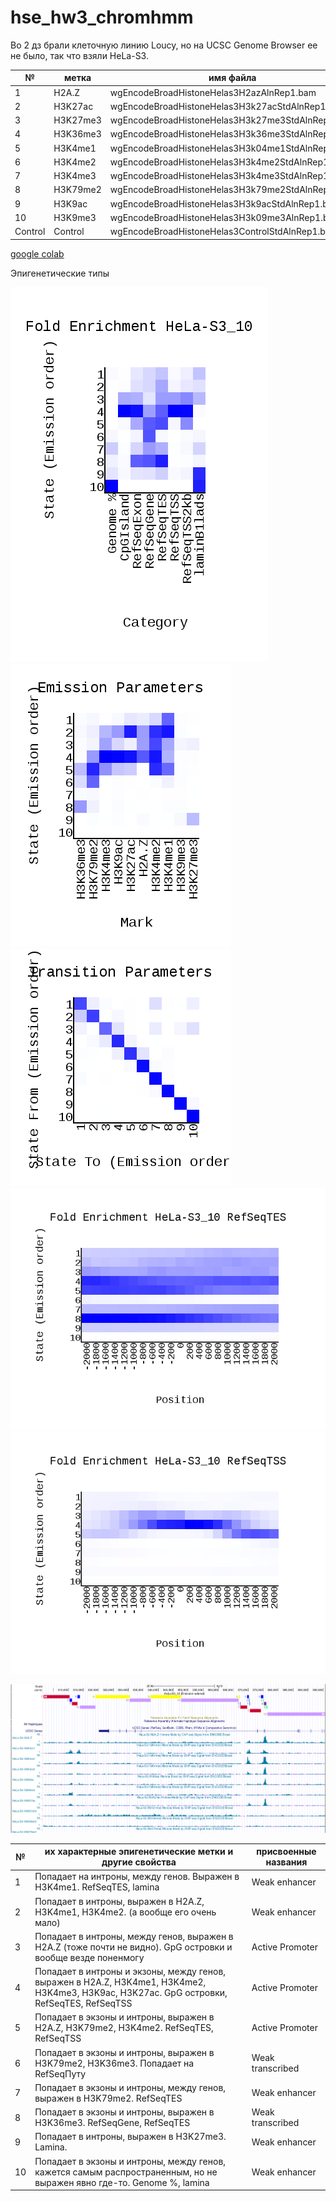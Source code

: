 # hse_hw3_chromhmm

Во 2 дз брали клеточную линию Loucy, но на  UCSC Genome Browser ее не было, так что взяли HeLa-S3. 

№ | метка | имя файла 
--- | --- | --- 
1 | H2A.Z | wgEncodeBroadHistoneHelas3H2azAlnRep1.bam
2 | H3K27ac | wgEncodeBroadHistoneHelas3H3k27acStdAlnRep1.bam 
3 | H3K27me3 | wgEncodeBroadHistoneHelas3H3k27me3StdAlnRep1.bam
4 | H3K36me3 | wgEncodeBroadHistoneHelas3H3k36me3StdAlnRep1.bam
5 | H3K4me1 | wgEncodeBroadHistoneHelas3H3k04me1StdAlnRep1.bam
6 | H3K4me2 |  wgEncodeBroadHistoneHelas3H3k4me2StdAlnRep1.bam
7 | H3K4me3 | wgEncodeBroadHistoneHelas3H3k4me3StdAlnRep1.bam
8 | H3K79me2 | wgEncodeBroadHistoneHelas3H3k79me2StdAlnRep1.bam
9 | H3K9ac | wgEncodeBroadHistoneHelas3H3k9acStdAlnRep1.bam
10 | H3K9me3 | wgEncodeBroadHistoneHelas3H3k09me3AlnRep1.bam  
Control | Control | wgEncodeBroadHistoneHelas3ControlStdAlnRep1.bam

[google colab](https://colab.research.google.com/drive/1IvevredzNjuxWlJY2-PAkYTDKgaAErlw?usp=sharing)

Эпигенетические типы

![](https://github.com/inlkbr/hse_hw3_chromhmm/blob/a3ed5df70eeb3c0e25b31e88028dae60bd53ab93/HeLa-S3_10_overlap%20(1).png)
![](https://github.com/inlkbr/hse_hw3_chromhmm/blob/a3ed5df70eeb3c0e25b31e88028dae60bd53ab93/emissions_10.png)
![](https://github.com/inlkbr/hse_hw3_chromhmm/blob/a3ed5df70eeb3c0e25b31e88028dae60bd53ab93/transitions_10.png)
![](https://github.com/inlkbr/hse_hw3_chromhmm/blob/a3ed5df70eeb3c0e25b31e88028dae60bd53ab93/HeLa-S3_10_RefSeqTES_neighborhood%20(1).png)
![](https://github.com/inlkbr/hse_hw3_chromhmm/blob/a3ed5df70eeb3c0e25b31e88028dae60bd53ab93/HeLa-S3_10_RefSeqTSS_neighborhood%20(1).png)

![](https://github.com/inlkbr/hse_hw3_chromhmm/blob/a3ed5df70eeb3c0e25b31e88028dae60bd53ab93/%D0%A1%D0%BD%D0%B8%D0%BC%D0%BE%D0%BA%20%D1%8D%D0%BA%D1%80%D0%B0%D0%BD%D0%B0%202024-03-24%20211626.png)


№ |  их характерные эпигенетические метки и другие свойства | присвоенные названия 
--- | --- | --- 
1 | Попадает на интроны, между генов. Выражен в  H3K4me1. RefSeqTES, lamina  | Weak enhancer
2 | Попадает в интроны, выражен в H2A.Z, H3K4me1, H3K4me2. (а вообще его очень мало) | Weak enhancer
3 | Попадает в интроны, между генов, выражен в H2A.Z (тоже почти не видно). GpG островки и вообще везде поненмогу | Active Promoter
4 | Попадает в интроны и экзоны, между генов, выражен в H2A.Z, H3K4me1, H3K4me2, H3K4me3, H3K9ac, H3K27ac. GpG островки, RefSeqTES, RefSeqTSS | Active Promoter
5 | Попадает в экзоны и интроны, выражен в  H2A.Z, H3K79me2, H3K4me2. RefSeqTES, RefSeqTSS | Active Promoter
6 | Попадает в экзоны и интроны, выражен в  H3K79me2, H3K36me3. Попадает на RefSeqПуту | Weak transcribed
7 | Попадает в экзоны и интроны, между генов, выражен в H3K79me2. RefSeqTES | Weak enhancer 
8 | Попадает в экзоны и интроны, выражен в H3K36me3. RefSeqGene, RefSeqTES | Weak transcribed
9 | Попадает в интроны, выражен в H3K27me3. Lamina. | Weak enhancer
10 | Попадает в экзоны и интроны, между генов, кажется самым распространенным, но не выражен явно где-то. Genome %, lamina | Weak enhancer
